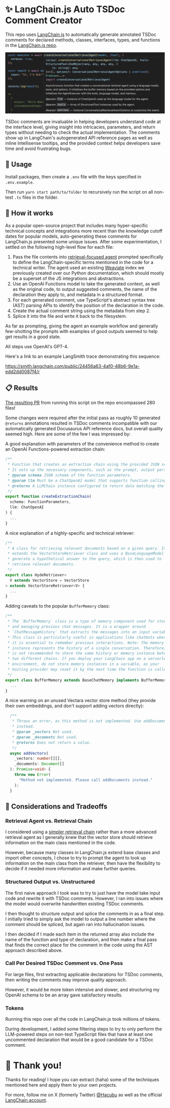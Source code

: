 # ✨ LangChain.js Auto TSDoc Comment Creator

This repo uses [LangChain.js](https://js.langchain.com/) to automatically generate annotated TSDoc
comments for declared methods, classes, interfaces, types, and functions in the [LangChain.js repo](https://github.com/hwchase17/langchainjs).

![Sample TSDoc comment shown in Intellisense in VSCode](/public/images/intellisense_tooltip.png)

TSDoc comments are invaluable in helping developers understand code at the interface level, giving insight into
intricacies, parameters, and return types without needing to check the actual implementation. The comments show
up in LangChain's autogenerated API reference pages as well as inline Intellisense tooltips, and the provided context
helps developers save time and avoid frustrating bugs.

## 🔨 Usage

Install packages, then create a `.env` file with the keys specified in `.env.example`.

Then run `yarn start path/to/folder` to recursively run the script on all non-test `.ts` files in the folder.

## 🔎 How it works

As a popular open-source project that includes many hyper-specific technical concepts and integrations more recent than the knowledge
cutoff dates for popular models, auto-generating these comments for LangChain.js presented some unique issues. After some
experimentation, I settled on the following high-level flow for each file:

1. Pass the file contents into [retrieval-focused agent](https://js.langchain.com/docs/use_cases/question_answering/conversational_retrieval_agents) prompted specifically to define the LangChain-specific terms mentioned in the code for a technical writer. The agent used an existing [Weaviate](https://js.langchain.com/docs/modules/data_connection/vectorstores/integrations/weaviate) index we previously created over our Python documentation, which should mostly be a superset of the JS integrations and abstractions.
2. Use an OpenAI Functions model to take the generated context, as well as the original code, to output suggested comments, the name of the declaration they apply to, and metadata in a structured format.
3. For each generated comment, use TypeScript's abstract syntax tree (AST) parsing APIs to identify the position of the declaration in the code.
4. Create the actual comment string using the metadata from step 2.
5. Splice it into the file and write it back to the filesystem.

As far as prompting, giving the agent an example workflow and generally few-shotting the prompts with examples of good outputs seemed to help get
results in a good state.

All steps use OpenAI's GPT-4.

Here's a link to an example LangSmith trace demonstrating this sequence:

https://smith.langchain.com/public/24456a63-4af0-48b6-9e1a-edd2dd0087f4/r

## 📋 Results

[The resulting PR](https://github.com/hwchase17/langchainjs/pull/2341) from running this script on the repo encompassed 280 files!

Some changes were required after the initial pass as roughly 10 generated `@returns` annotations resulted in TSDoc comments incompatible with
our automatically generated Docusaurus API reference docs, but overall quality seemed high. Here are some of the few I was impressed by:

A good explanation with parameters of the convenience method to create an OpenAI Functions-powered extraction chain:

```typescript
/**
 * Function that creates an extraction chain using the provided JSON schema.
 * It sets up the necessary components, such as the prompt, output parser, and tags.
 * @param schema JSON schema of the function parameters.
 * @param llm Must be a ChatOpenAI model that supports function calling.
 * @returns A LLMChain instance configured to return data matching the schema.
 */
export function createExtractionChain(
  schema: FunctionParameters,
  llm: ChatOpenAI
) {
  ...
}
```

A nice explanation of a highly-specific and technical retriever:

```typescript
/**
 * A class for retrieving relevant documents based on a given query. It
 * extends the VectorStoreRetriever class and uses a BaseLanguageModel to
 * generate a hypothetical answer to the query, which is then used to
 * retrieve relevant documents.
 */
export class HydeRetriever<
  V extends VectorStore = VectorStore
> extends VectorStoreRetriever<V> {
  ...
}
```

Adding caveats to the popular `BufferMemory` class:

```typescript
/**
 * The `BufferMemory` class is a type of memory component used for storing
 * and managing previous chat messages. It is a wrapper around
 * `ChatMessageHistory` that extracts the messages into an input variable.
 * This class is particularly useful in applications like chatbots where
 * it is essential to remember previous interactions. Note: The memory
 * instance represents the history of a single conversation. Therefore, it
 * is not recommended to share the same history or memory instance between
 * two different chains. If you deploy your LangChain app on a serverless
 * environment, do not store memory instances in a variable, as your
 * hosting provider may reset it by the next time the function is called.
 */
export class BufferMemory extends BaseChatMemory implements BufferMemoryInput {
  ...
}
```

A nice warning on an unused Vectara vector store method (they provide their own embeddings, and don't support adding vectors directly):

```typescript
  /**
   * Throws an error, as this method is not implemented. Use addDocuments
   * instead.
   * @param _vectors Not used.
   * @param _documents Not used.
   * @returns Does not return a value.
   */
  async addVectors(
    _vectors: number[][],
    _documents: Document[]
  ): Promise<void> {
    throw new Error(
      "Method not implemented. Please call addDocuments instead."
    );
  }
```

## 🧪 Considerations and Tradeoffs

### Retrieval Agent vs. Retrieval Chain

I considered using a [simpler retrieval chain](https://js.langchain.com/docs/modules/chains/popular/vector_db_qa) rather than a more
advanced retrieval agent as I generally knew that the vector store should retrieve information on the main class mentioned in the
code.

However, because many classes in LangChain.js extend base classes and import other concepts, I chose to try to prompt
the agent to look up information on the main class from the retriever, then have the flexibility to decide if it needed
more information and make further queries.

### Structured Output vs. Unstructured

The first naive approach I took was to try to just have the model take input code and rewrite it with TSDoc comments.
However, I ran into issues where the model would overwrite handwritten existing TSDoc comments.

I then thought to structure output and splice the comments in as a final step. I initially tried to simply ask the model to output a line
number where the comment should be spliced, but again ran into hallucination issues.

I then decided if I made each item in the returned array also include the name of the function and type of declaration, and then make
a final pass that finds the correct place for the comment in the code using the AST approach described above.

### Call Per Desired TSDoc Comment vs. One Pass

For large files, first extracting applicable declarations for TSDoc comments, then writing the comments may improve quality approach.

However, it would be more token intensive and slower, and structuring my OpenAI schema to be an array gave satisfactory results.

### Tokens

Running this repo over all the code in LangChain.js took millions of tokens.

During development, I added some filtering steps to try to only perform the LLM-powered steps on non-test TypeScript files that
have at least one uncommented declaration that would be a good candidate for a TSDoc comment.

# 🙏 Thank you!

Thanks for reading! I hope you can extract (haha) some of the techniques mentioned here and apply them to your own projects.

For more, follow me on X (formerly Twitter) [@Hacubu](https://x.com/hacubu) as well as the official [LangChain account](https://x.com/langchainai).
